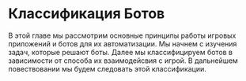 # Классификация Ботов

В этой главе мы рассмотрим основные принципы работы игровых приложений и ботов для их автоматизации. Мы начнем с изучения задач, которые решают боты. Далее мы классифицируем ботов в зависимости от способа их взаимодейсвия с игрой. В дальнейшем  повествовании мы будем следовать этой классификации.
